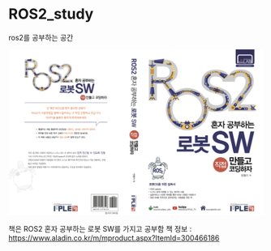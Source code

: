 # ROS2_study
ros2를 공부하는 공간


![](https://github.com/PinkWink/ros2_basic/raw/main/img/book.png)

책은 ROS2 혼자 공부하는 로봇 SW를 가지고 공부함 
책 정보 : https://www.aladin.co.kr/m/mproduct.aspx?ItemId=300466186

